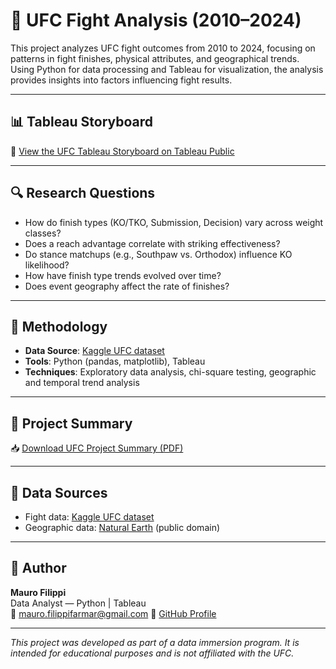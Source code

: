 # 🥊 UFC Fight Analysis (2010–2024)

This project analyzes UFC fight outcomes from 2010 to 2024, focusing on patterns in fight finishes, physical attributes, and geographical trends. Using Python for data processing and Tableau for visualization, the analysis provides insights into factors influencing fight results.

---

## 📊 Tableau Storyboard

🔗 [View the UFC Tableau Storyboard on Tableau Public](https://public.tableau.com/app/profile/mauro.filippi.farmar/viz/FightingTrendsFinishesStrategiesinUFC20102024/UFC_Storyboard?publish=yes)

---

## 🔍 Research Questions

- How do finish types (KO/TKO, Submission, Decision) vary across weight classes?
- Does a reach advantage correlate with striking effectiveness?
- Do stance matchups (e.g., Southpaw vs. Orthodox) influence KO likelihood?
- How have finish type trends evolved over time?
- Does event geography affect the rate of finishes?

---

## 🧪 Methodology

- **Data Source**: [Kaggle UFC dataset](https://www.kaggle.com/datasets/mdabbert/ultimate-ufc-dataset)
- **Tools**: Python (pandas, matplotlib), Tableau
- **Techniques**: Exploratory data analysis, chi-square testing, geographic and temporal trend analysis

---


## 📄 Project Summary

📥 [Download UFC Project Summary (PDF)](UFC%20Analysis/01%20Project%20Managment/UFC_Fight_Analysis_Project_Summary.pdf)

---

## 🔗 Data Sources

- Fight data: [Kaggle UFC dataset](https://www.kaggle.com/datasets/mdabbert/ultimate-ufc-dataset)
- Geographic data: [Natural Earth](https://www.naturalearthdata.com/) (public domain)

---

## 👤 Author

**Mauro Filippi**  
Data Analyst — Python | Tableau  
📧 mauro.filippifarmar@gmail.com
🔗 [GitHub Profile](https://github.com/maurofilippifarmar)  

---

*This project was developed as part of a data immersion program. It is intended for educational purposes and is not affiliated with the UFC.*

